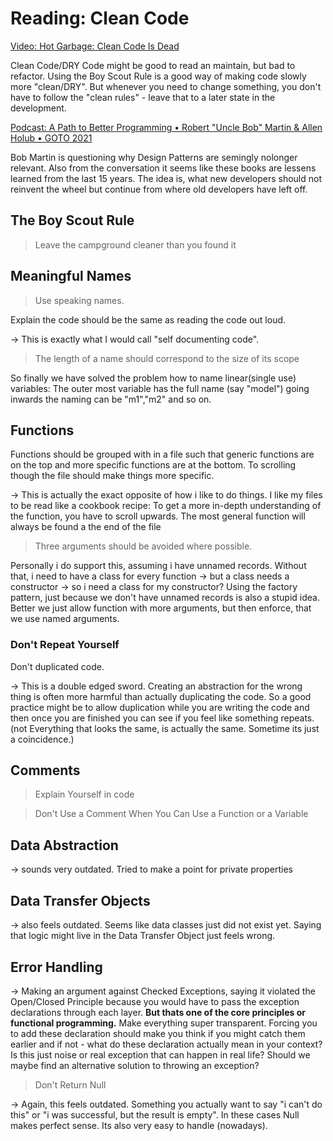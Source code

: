 # Reading: Clean Code

[Video: Hot Garbage: Clean Code Is Dead
](https://www.youtube.com/watch?v=s_fZFBgA11s)

Clean Code/DRY Code might be good to read an maintain, but bad to refactor. Using the Boy Scout Rule is a good way of making code slowly more "clean/DRY". But whenever you need to change something, you don't have to follow the "clean rules" - leave that to a later state in the development.

[Podcast: A Path to Better Programming • Robert "Uncle Bob" Martin & Allen Holub • GOTO 2021](https://www.youtube.com/watch?v=QnmRpHFoYLk)

Bob Martin is questioning why Design Patterns are semingly nolonger relevant. Also from the conversation it seems like these books are lessens learned from the last 15 years. The idea is, what new developers should not reinvent the wheel but continue from where old developers have left off.

## The Boy Scout Rule

> Leave the campground cleaner than you found it

## Meaningful Names

> Use speaking names. 

Explain the code should be the same as reading the code out loud.

-> This is exactly what I would call "self documenting code".

> The length of a name should correspond to the size of its scope

So finally we have solved the problem how to name linear(single use) variables:
The outer most variable has the full name (say "model") going inwards the naming can be "m1","m2" and so on.

## Functions

Functions should be grouped with in a file such that generic functions are on the top and more specific functions are at the bottom. To scrolling though the file should make things more specific.

-> This is actually the exact opposite of how i like to do things. I like my files to be read like a cookbook recipe: To get a more in-depth understanding of the function, you have to scroll upwards. The most general function will always be found a the end of the file

> Three arguments should be avoided where possible.

Personally i do support this, assuming i have unnamed records. Without that, i need to have a class for every function -> but a class needs a constructor -> so i need a class for my constructor? Using the factory pattern, just because we don't have unnamed records is also a stupid idea. Better we just allow function with more arguments, but then enforce, that we use named arguments.

### Don't Repeat Yourself

Don't duplicated code.

-> This is a double edged sword. Creating an abstraction for the wrong thing is often more harmful than actually duplicating the code. So a good practice might be to allow duplication while you are writing the code and then once you are finished you can see if you feel like something repeats. (not Everything that looks the same, is actually the same. Sometime its just a coincidence.)

## Comments

> Explain Yourself in code

> Don't Use a Comment When You Can Use a Function or a Variable

## Data Abstraction

-> sounds very outdated. Tried to make a point for private properties

## Data Transfer Objects

-> also feels outdated. Seems like data classes just did not exist yet. Saying that logic might live in the Data Transfer Object just feels wrong.

## Error Handling

-> Making an argument against Checked Exceptions, saying it violated the Open/Closed Principle because you would have to pass the exception declarations through each layer. **But thats one of the core principles or functional programming.** Make everything super transparent. Forcing you to add these declaration should make you think if you might catch them earlier and if not - what do these declaration actually mean in your context? Is this just noise or real exception that can happen in real life? Should we maybe find an alternative solution to throwing an exception?

> Don't Return Null

-> Again, this feels outdated. Something you actually want to say "i can't do this" or "i was successful, but the result is empty". In these cases Null makes perfect sense. Its also very easy to handle (nowadays).

